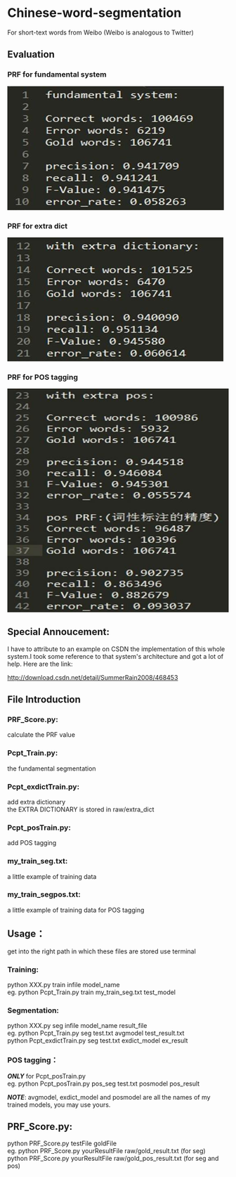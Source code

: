 # Chinese-word-segmentation
For short-text words from Weibo (Weibo is analogous to Twitter)

## Evaluation
### PRF for fundamental system
![](https://github.com/MeteorYee/Chinese-word-segmentation/blob/master/images/f1.jpg)
### PRF for extra dict
![](https://github.com/MeteorYee/Chinese-word-segmentation/blob/master/images/f2.jpg)
### PRF for POS tagging
![](https://github.com/MeteorYee/Chinese-word-segmentation/blob/master/images/f3.jpg)

## Special Annoucement:

I have to attribute to an example on CSDN the implementation of this 
whole system.I took some reference to that system's architecture and
got a lot of help.
Here are the link:

http://download.csdn.net/detail/SummerRain2008/468453

## File Introduction
### PRF_Score.py:
calculate the PRF value<br>

### Pcpt_Train.py:
the fundamental segmentation

### Pcpt_exdictTrain.py:
add extra dictionary<br>
the EXTRA DICTIONARY is stored in raw/extra_dict

### Pcpt_posTrain.py:
add POS tagging

### my_train_seg.txt:
a little example of training data

### my_train_segpos.txt:
a little example of training data for POS tagging

## Usage：
get into the right path in which these files are stored
use terminal

### Training:

python XXX.py train infile model_name<br>
eg. python Pcpt_Train.py train my_train_seg.txt test_model

### Segmentation:

python XXX.py seg infile model_name result_file<br>
eg. python Pcpt_Train.py seg test.txt avgmodel test_result.txt<br>
    python Pcpt_exdictTrain.py seg test.txt exdict_model ex_result

### POS tagging：

_**ONLY**_ for Pcpt_posTrain.py<br>
eg. python Pcpt_posTrain.py pos_seg test.txt posmodel pos_result

_**NOTE**_:
avgmodel, exdict_model and posmodel are all the names of my trained
models, you may use yours.

## PRF_Score.py:

python PRF_Score.py testFile goldFile<br>
eg. python PRF_Score.py yourResultFile raw/gold_result.txt (for seg)<br>
python PRF_Score.py yourResultFile raw/gold_pos_result.txt (for seg and pos)
